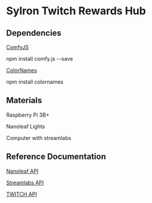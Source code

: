 # Sylron Twitch Rewards Hub


## Dependencies 
[ComfyJS](https://github.com/instafluff/ComfyJS)

npm install comfy.js --save


[ColorNames](https://github.com/timoxley/colornames)

npm install colornames





## Materials
Raspberry Pi 3B+

Nanoleaf Lights

Computer with streamlabs

## Reference Documentation
[Nanoleaf API](https://forum.nanoleaf.me/docs)

[Streamlabs API](https://dev.streamlabs.com/docs)

[TWITCH API](https://dev.twitch.tv/docs/api/)